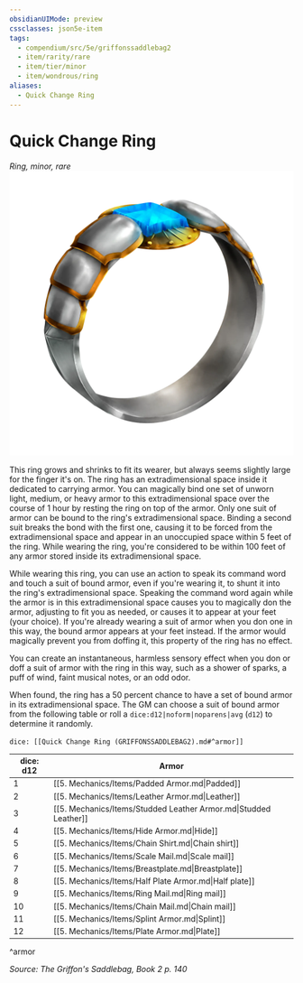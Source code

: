 ```yaml
---
obsidianUIMode: preview
cssclasses: json5e-item
tags:
  - compendium/src/5e/griffonssaddlebag2
  - item/rarity/rare
  - item/tier/minor
  - item/wondrous/ring
aliases:
  - Quick Change Ring
---
```

# Quick Change Ring
*Ring, minor, rare*  
![](https://raw.githubusercontent.com/TheGiddyLimit/homebrew-img/main/img/GriffonsSaddlebag2/Items/Quick-Change-Ring.webp#right)  


This ring grows and shrinks to fit its wearer, but always seems slightly large for the finger it's on. The ring has an extradimensional space inside it dedicated to carrying armor. You can magically bind one set of unworn light, medium, or heavy armor to this extradimensional space over the course of 1 hour by resting the ring on top of the armor. Only one suit of armor can be bound to the ring's extradimensional space. Binding a second suit breaks the bond with the first one, causing it to be forced from the extradimensional space and appear in an unoccupied space within 5 feet of the ring. While wearing the ring, you're considered to be within 100 feet of any armor stored inside its extradimensional space.

While wearing this ring, you can use an action to speak its command word and touch a suit of bound armor, even if you're wearing it, to shunt it into the ring's extradimensional space. Speaking the command word again while the armor is in this extradimensional space causes you to magically don the armor, adjusting to fit you as needed, or causes it to appear at your feet (your choice). If you're already wearing a suit of armor when you don one in this way, the bound armor appears at your feet instead. If the armor would magically prevent you from doffing it, this property of the ring has no effect.

You can create an instantaneous, harmless sensory effect when you don or doff a suit of armor with the ring in this way, such as a shower of sparks, a puff of wind, faint musical notes, or an odd odor.

When found, the ring has a 50 percent chance to have a set of bound armor in its extradimensional space. The GM can choose a suit of bound armor from the following table or roll a `dice:d12|noform|noparens|avg` (`d12`) to determine it randomly.

`dice: [[Quick Change Ring (GRIFFONSSADDLEBAG2).md#^armor]]`

| dice: d12 | Armor |
|-----------|-------|
| 1 | [[5. Mechanics/Items/Padded Armor.md\|Padded]] |
| 2 | [[5. Mechanics/Items/Leather Armor.md\|Leather]] |
| 3 | [[5. Mechanics/Items/Studded Leather Armor.md\|Studded Leather]] |
| 4 | [[5. Mechanics/Items/Hide Armor.md\|Hide]] |
| 5 | [[5. Mechanics/Items/Chain Shirt.md\|Chain shirt]] |
| 6 | [[5. Mechanics/Items/Scale Mail.md\|Scale mail]] |
| 7 | [[5. Mechanics/Items/Breastplate.md\|Breastplate]] |
| 8 | [[5. Mechanics/Items/Half Plate Armor.md\|Half plate]] |
| 9 | [[5. Mechanics/Items/Ring Mail.md\|Ring mail]] |
| 10 | [[5. Mechanics/Items/Chain Mail.md\|Chain mail]] |
| 11 | [[5. Mechanics/Items/Splint Armor.md\|Splint]] |
| 12 | [[5. Mechanics/Items/Plate Armor.md\|Plate]] |
^armor

*Source: The Griffon's Saddlebag, Book 2 p. 140*
